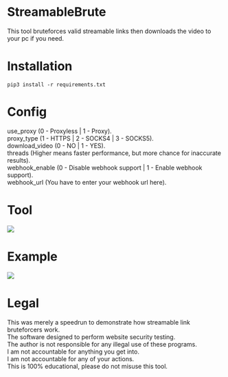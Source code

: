 # StreamableBrute
 This tool bruteforces valid streamable links then downloads the video to your pc if you need.

# Installation
```
pip3 install -r requirements.txt
``` 

# Config
 use_proxy (0 - Proxyless | 1 - Proxy).<br/>
 proxy_type (1 - HTTPS | 2 - SOCKS4 | 3 - SOCKS5).<br/>
 download_video (0 - NO | 1 - YES).<br/>
 threads (Higher means faster performance, but more chance for inaccurate results).<br/>
 webhook_enable (0 - Disable webhook support | 1 - Enable webhook support).<br/>
 webhook_url (You have to enter your webhook url here).

# Tool
![](https://i.ibb.co/vLYn48b/streamable-brute-tool.png)

# Example
![](https://i.ibb.co/5kB8J5c/streamable-brute-tool-example.png)

# Legal
 This was merely a speedrun to demonstrate how streamable link bruteforcers work.<br/>
 The software designed to perform website security testing.<br/>
 The author is not responsible for any illegal use of these programs.<br/>
 I am not accountable for anything you get into.<br/>
 I am not accountable for any of your actions.<br/>
 This is 100% educational, please do not misuse this tool.
